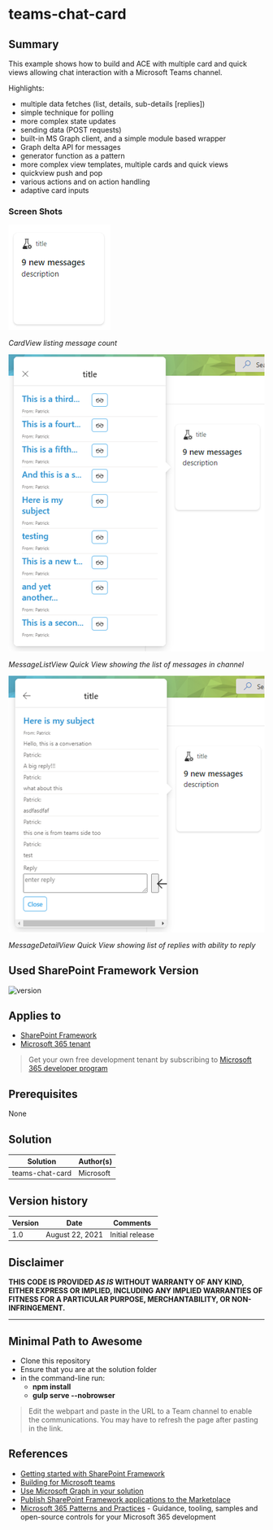 # teams-chat-card

## Summary

This example shows how to build and ACE with multiple card and quick views allowing chat interaction with a Microsoft Teams channel.

Highlights:

- multiple data fetches (list, details, sub-details [replies])
- simple technique for polling
- more complex state updates
- sending data (POST requests)
- built-in MS Graph client, and a simple module based wrapper
- Graph delta API for messages
- generator function as a pattern
- more complex view templates, multiple cards and quick views
- quickview push and pop
- various actions and on action handling
- adaptive card inputs

### Screen Shots

![CardView](./images/CardView.PNG)

_CardView listing message count_

![MessageListView](./images/MessageListView.png)

_MessageListView Quick View showing the list of messages in channel_

![MessageDetailView](./images/MessageDetailView.png)

_MessageDetailView Quick View showing list of replies with ability to reply_

## Used SharePoint Framework Version

![version](https://img.shields.io/badge/version-1.13.0-green.svg)

## Applies to

- [SharePoint Framework](https://aka.ms/spfx)
- [Microsoft 365 tenant](https://docs.microsoft.com/en-us/sharepoint/dev/spfx/set-up-your-developer-tenant)

> Get your own free development tenant by subscribing to [Microsoft 365 developer program](http://aka.ms/o365devprogram)

## Prerequisites

None

## Solution

Solution|Author(s)
--------|---------
teams-chat-card | Microsoft

## Version history

Version|Date|Comments
-------|----|--------
1.0|August 22, 2021|Initial release

## Disclaimer

**THIS CODE IS PROVIDED *AS IS* WITHOUT WARRANTY OF ANY KIND, EITHER EXPRESS OR IMPLIED, INCLUDING ANY IMPLIED WARRANTIES OF FITNESS FOR A PARTICULAR PURPOSE, MERCHANTABILITY, OR NON-INFRINGEMENT.**

---

## Minimal Path to Awesome

- Clone this repository
- Ensure that you are at the solution folder
- in the command-line run:
  - **npm install**
  - **gulp serve --nobrowser**

> Edit the webpart and paste in the URL to a Team channel to enable the communications. You may have to refresh the page after pasting in the link.


## References

- [Getting started with SharePoint Framework](https://docs.microsoft.com/en-us/sharepoint/dev/spfx/set-up-your-developer-tenant)
- [Building for Microsoft teams](https://docs.microsoft.com/en-us/sharepoint/dev/spfx/build-for-teams-overview)
- [Use Microsoft Graph in your solution](https://docs.microsoft.com/en-us/sharepoint/dev/spfx/web-parts/get-started/using-microsoft-graph-apis)
- [Publish SharePoint Framework applications to the Marketplace](https://docs.microsoft.com/en-us/sharepoint/dev/spfx/publish-to-marketplace-overview)
- [Microsoft 365 Patterns and Practices](https://aka.ms/m365pnp) - Guidance, tooling, samples and open-source controls for your Microsoft 365 development